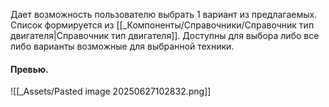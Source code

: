 Дает возможность пользователю выбрать 1 вариант из предлагаемых.
Список формируется из [[_Компоненты/Справочники/Справочник тип двигателя|Справочник тип двигателя]].
Доступны для выбора либо все либо варианты возможные для выбранной техники.
#### Превью.
![[_Assets/Pasted image 20250627102832.png]]